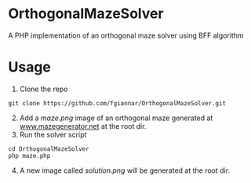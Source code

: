 # OrthogonalMazeSolver
A PHP implementation of an orthogonal maze solver using BFF algorithm

# Usage
1. Clone the repo
```
git clone https://github.com/fgiannar/OrthogonalMazeSolver.git
```
2. Add a *maze.png* image of an orthogonal maze generated at www.mazegenerator.net at the root dir.
3. Run the solver script
```
cd OrthogonalMazeSolver
php maze.php
```
4. A new image called *solution.png* will be generated at the root dir.
